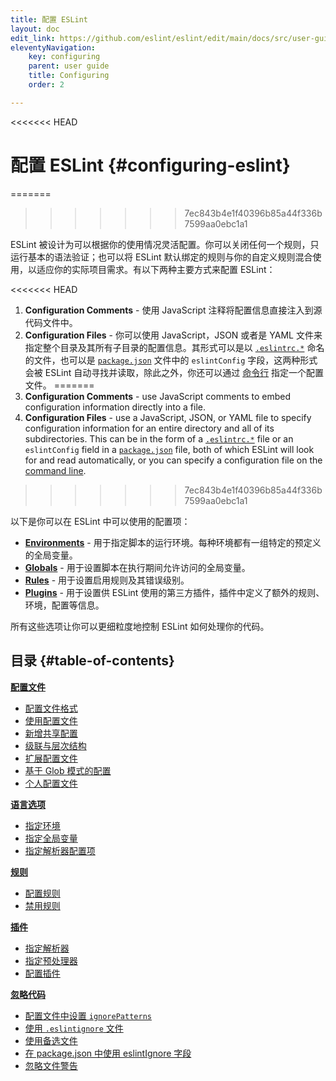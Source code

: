 ```yaml
---
title: 配置 ESLint
layout: doc
edit_link: https://github.com/eslint/eslint/edit/main/docs/src/user-guide/configuring/index.md
eleventyNavigation:
    key: configuring
    parent: user guide
    title: Configuring
    order: 2

---
```

<<<<<<< HEAD
<!-- Note: No pull requests accepted for this file. See README.md in the root directory for details. -->

# 配置 ESLint {#configuring-eslint}
=======
>>>>>>> 7ec843b4e1f40396b85a44f336b7599aa0ebc1a1

ESLint 被设计为可以根据你的使用情况灵活配置。你可以关闭任何一个规则，只运行基本的语法验证；也可以将 ESLint 默认绑定的规则与你的自定义规则混合使用，以适应你的实际项目需求。有以下两种主要方式来配置 ESLint：

<<<<<<< HEAD
1. **Configuration Comments** - 使用 JavaScript 注释将配置信息直接注入到源代码文件中。
1. **Configuration Files** - 你可以使用 JavaScript，JSON 或者是 YAML 文件来指定整个目录及其所有子目录的配置信息。其形式可以是以 [`.eslintrc.*`](./configuration-files#configuration-file-formats) 命名的文件，也可以是 [`package.json`](https://docs.npmjs.com/files/package.json) 文件中的 `eslintConfig` 字段，这两种形式会被 ESLint 自动寻找并读取，除此之外，你还可以通过 [命令行](https://eslint.org/docs/user-guide/command-line-interface) 指定一个配置文件。
=======
1. **Configuration Comments** - use JavaScript comments to embed configuration information directly into a file.
1. **Configuration Files** - use a JavaScript, JSON, or YAML file to specify configuration information for an entire directory and all of its subdirectories. This can be in the form of a [`.eslintrc.*`](./configuration-files#configuration-file-formats) file or an `eslintConfig` field in a [`package.json`](https://docs.npmjs.com/files/package.json) file, both of which ESLint will look for and read automatically, or you can specify a configuration file on the [command line](https://eslint.org/docs/user-guide/command-line-interface).
>>>>>>> 7ec843b4e1f40396b85a44f336b7599aa0ebc1a1

以下是你可以在 ESLint 中可以使用的配置项：

* [**Environments**](./language-options#specifying-environments) - 用于指定脚本的运行环境。每种环境都有一组特定的预定义的全局变量。
* [**Globals**](./language-options#specifying-globals) - 用于设置脚本在执行期间允许访问的全局变量。
* [**Rules**](rules) - 用于设置启用规则及其错误级别。
* [**Plugins**](plugins) - 用于设置供 ESLint 使用的第三方插件，插件中定义了额外的规则、环境，配置等信息。

所有这些选项让你可以更细粒度地控制 ESLint 如何处理你的代码。

## 目录 {#table-of-contents}

[**配置文件**](configuration-files)

* [配置文件格式](./configuration-files#configuration-file-formats)
* [使用配置文件](./configuration-files#using-configuration-files)
* [新增共享配置](./configuration-files#adding-shared-settings)
* [级联与层次结构](./configuration-files#cascading-and-hierarchy)
* [扩展配置文件](./configuration-files#extending-configuration-files)
* [基于 Glob 模式的配置](./configuration-files#configuration-based-on-glob-patterns)
* [个人配置文件](./configuration-files#personal-configuration-files-deprecated)

[**语言选项**](language-options)

* [指定环境](./language-options#specifying-environments)
* [指定全局变量](./language-options#specifying-globals)
* [指定解析器配置项](./language-options#specifying-parser-options)

[**规则**](rules)

* [配置规则](./rules#configuring-rules)
* [禁用规则](./rules#disabling-rules)

[**插件**](plugins)

* [指定解析器](./plugins#specifying-parser)
* [指定预处理器](./plugins#specifying-processor)
* [配置插件](./plugins#configuring-plugins)

[**忽略代码**](ignoring-code)

* [配置文件中设置 `ignorePatterns`](./ignoring-code#ignorepatterns-in-config-files)
* [使用 `.eslintignore` 文件](./ignoring-code#the-eslintignore-file)
* [使用备选文件](./ignoring-code#using-an-alternate-file)
* [在 package.json 中使用 eslintIgnore 字段](./ignoring-code#using-eslintignore-in-packagejson)
* [忽略文件警告](./ignoring-code#ignored-file-warnings)
